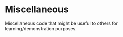 Miscellaneous
=============

Miscellaneous code that might be useful to others for learning/demonstration purposes.
